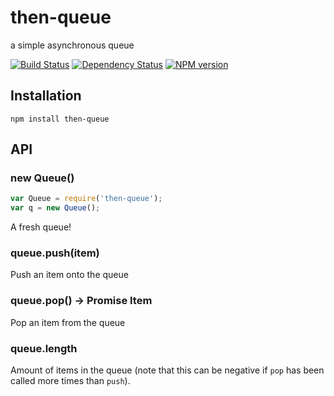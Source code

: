 # then-queue

  a simple asynchronous queue

[![Build Status](https://img.shields.io/travis/then/queue/master.svg)](https://travis-ci.org/then/queue)
[![Dependency Status](https://img.shields.io/gemnasium/then/queue.svg)](https://gemnasium.com/then/queue)
[![NPM version](https://img.shields.io/npm/v/then-queue.svg)](http://badge.fury.io/js/then-queue)

## Installation

    npm install then-queue

## API

### new Queue()

```js
var Queue = require('then-queue');
var q = new Queue();
```

  A fresh queue!

### queue.push(item)

  Push an item onto the queue

### queue.pop() -> Promise Item

  Pop an item from the queue

### queue.length

  Amount of items in the queue (note that this can be negative if `pop` has been called more times than `push`).

